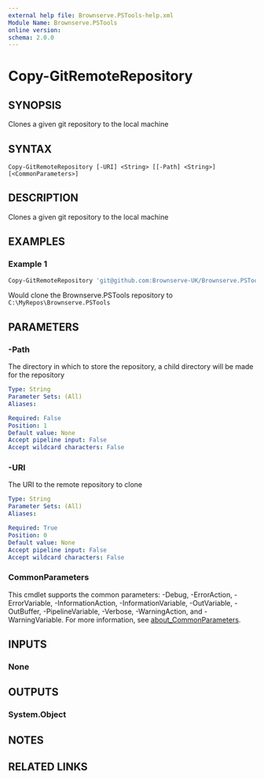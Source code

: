 ```yaml
---
external help file: Brownserve.PSTools-help.xml
Module Name: Brownserve.PSTools
online version:
schema: 2.0.0
---
```


# Copy-GitRemoteRepository

## SYNOPSIS

Clones a given git repository to the local machine

## SYNTAX

```text
Copy-GitRemoteRepository [-URI] <String> [[-Path] <String>] [<CommonParameters>]
```

## DESCRIPTION

Clones a given git repository to the local machine

## EXAMPLES

### Example 1

```powershell
Copy-GitRemoteRepository 'git@github.com:Brownserve-UK/Brownserve.PSTools.git' 'C:\MyRepos\'
```

Would clone the Brownserve.PSTools repository to `C:\MyRepos\Brownserve.PSTools`

## PARAMETERS

### -Path

The directory in which to store the repository, a child directory will be made for the repository

```yaml
Type: String
Parameter Sets: (All)
Aliases:

Required: False
Position: 1
Default value: None
Accept pipeline input: False
Accept wildcard characters: False
```

### -URI

The URI to the remote repository to clone

```yaml
Type: String
Parameter Sets: (All)
Aliases:

Required: True
Position: 0
Default value: None
Accept pipeline input: False
Accept wildcard characters: False
```

### CommonParameters

This cmdlet supports the common parameters: -Debug, -ErrorAction, -ErrorVariable, -InformationAction, -InformationVariable, -OutVariable, -OutBuffer, -PipelineVariable, -Verbose, -WarningAction, and -WarningVariable. For more information, see [about_CommonParameters](http://go.microsoft.com/fwlink/?LinkID=113216).

## INPUTS

### None

## OUTPUTS

### System.Object

## NOTES

## RELATED LINKS
